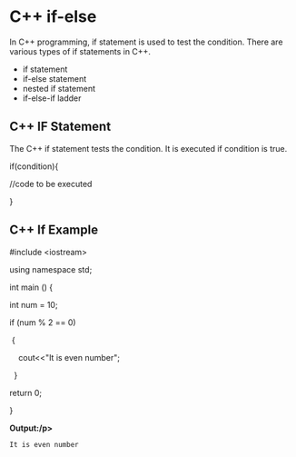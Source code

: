 # C++ if-else

In C++ programming, if statement is used to test the condition. There are various types of if statements in C++.

* if statement
* if-else statement
* nested if statement
* if-else-if ladder

## C++ IF Statement

The C++ if statement tests the condition. It is executed if condition is true.

if\(condition\){

//code to be executed

}

## C++ If Example

\#include &lt;iostream&gt;

using  namespace std;

int  main \(\) {

int num = 10;

if \(num % 2 == 0\)    

 {    

    cout&lt;&lt;"It is even number";    

  }

return 0;

}

**Output:/p&gt;**

```cpp
It is even number
```



